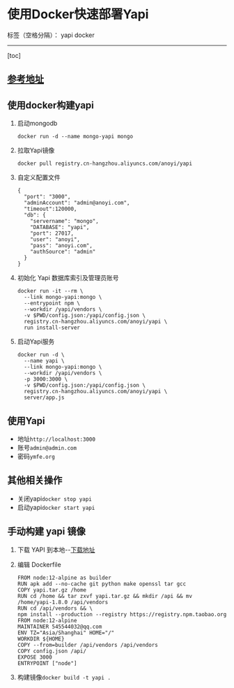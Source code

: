﻿# 使用Docker快速部署Yapi

标签（空格分隔）： yapi docker

---

[toc]

## [参考地址](https://www.jianshu.com/p/a97d2efb23c5)

## 使用docker构建yapi
1. 启动mongodb
    
    ```
    docker run -d --name mongo-yapi mongo
    ```

1. 拉取Yapi镜像

    ```
    docker pull registry.cn-hangzhou.aliyuncs.com/anoyi/yapi
    ```
    
1. 自定义配置文件

    ```
    {
      "port": "3000",
      "adminAccount": "admin@anoyi.com",
      "timeout":120000,
      "db": {
        "servername": "mongo",
        "DATABASE": "yapi",
        "port": 27017,
        "user": "anoyi",
        "pass": "anoyi.com",
        "authSource": "admin"
      }
    }
    ```
    
1. 初始化 Yapi 数据库索引及管理员账号

    ```
    docker run -it --rm \
      --link mongo-yapi:mongo \
      --entrypoint npm \
      --workdir /yapi/vendors \
      -v $PWD/config.json:/yapi/config.json \
      registry.cn-hangzhou.aliyuncs.com/anoyi/yapi \
      run install-server
    ```
    
1. 启动Yapi服务

    ```
    docker run -d \
      --name yapi \
      --link mongo-yapi:mongo \
      --workdir /yapi/vendors \
      -p 3000:3000 \
      -v $PWD/config.json:/yapi/config.json \
      registry.cn-hangzhou.aliyuncs.com/anoyi/yapi \
      server/app.js
    ```
    
## 使用Yapi

- 地址`http://localhost:3000`
- 账号`admin@admin.com`
- 密码`ymfe.org`

## 其他相关操作

- 关闭yapi`docker stop yapi`
- 启动yapi`docker start yapi`
    
## 手动构建 yapi 镜像

1. 下载 YAPI 到本地--[下载地址](https://github.com/YMFE/yapi/releases)
2. 编辑 Dockerfile

    ```
    FROM node:12-alpine as builder
    RUN apk add --no-cache git python make openssl tar gcc
    COPY yapi.tar.gz /home
    RUN cd /home && tar zxvf yapi.tar.gz && mkdir /api && mv /home/yapi-1.8.0 /api/vendors
    RUN cd /api/vendors && \
    npm install --production --registry https://registry.npm.taobao.org
    FROM node:12-alpine
    MAINTAINER 545544032@qq.com
    ENV TZ="Asia/Shanghai" HOME="/"
    WORKDIR ${HOME}
    COPY --from=builder /api/vendors /api/vendors
    COPY config.json /api/
    EXPOSE 3000
    ENTRYPOINT ["node"]
    ```
    
3. 构建镜像`docker build -t yapi .`






